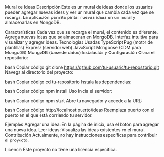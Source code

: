 Mural de Ideas
Descripción
Este es un mural de ideas donde los usuarios pueden agregar nuevas ideas y ver un mural que cambia cada vez que se recarga. La aplicación permite pintar nuevas ideas en un mural y almacenarlas en MongoDB.

Características
Cada vez que se recarga el mural, el contenido es diferente.
Agrega nuevas ideas que se almacenan en MongoDB.
Interfaz intuitiva para visualizar y agregar ideas.
Tecnologías Usadas
TypeScript
Pug (motor de plantillas)
Express (servidor web)
JavaScript
Mongoose (ODM para MongoDB)
MongoDB (base de datos)
Instalación y Configuración
Clona el repositorio:

bash
Copiar código
git clone https://github.com/tu-usuario/tu-repositorio.git
Navega al directorio del proyecto:

bash
Copiar código
cd tu-repositorio
Instala las dependencias:

bash
Copiar código
npm install
Uso
Inicia el servidor:

bash
Copiar código
npm start
Abre tu navegador y accede a la URL:

bash
Copiar código
http://localhost:puerto/ideas
Reemplaza puerto con el puerto en el que está corriendo tu servidor.

Ejemplos
Agregar una idea: En la página de inicio, usa el botón para agregar una nueva idea.
Leer ideas: Visualiza las ideas existentes en el mural.
Contribución
Actualmente, no hay instrucciones específicas para contribuir al proyecto.

Licencia
Este proyecto no tiene una licencia específica.
